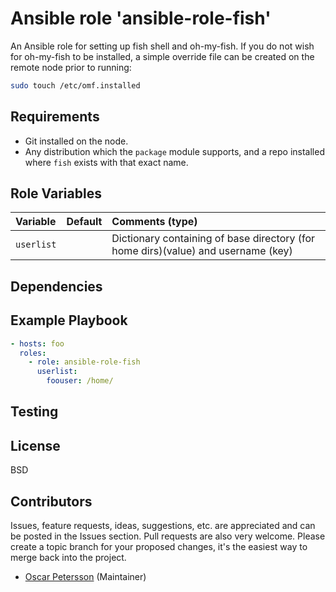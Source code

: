 # Ansible role 'ansible-role-fish'

An Ansible role for setting up fish shell and oh-my-fish.
If you do not wish for oh-my-fish to be installed, a simple override file can be created on the remote node prior to running:
```sh
sudo touch /etc/omf.installed
```

## Requirements
- Git installed on the node.
- Any distribution which the `package` module supports, and a repo installed where `fish` exists with that exact name.

## Role Variables
| Variable		| Default		| Comments (type) |
| :---			| :---			| :---		  |
|`userlist` | | Dictionary containing of base directory (for home dirs)(value) and username (key)|
## Dependencies

## Example Playbook
```Yaml
- hosts: foo
  roles:
    - role: ansible-role-fish
      userlist:
        foouser: /home/
```

## Testing


## License

BSD

## Contributors

Issues, feature requests, ideas, suggestions, etc. are appreciated and can be posted in the Issues section. Pull requests are also very welcome. Please create a topic branch for your proposed changes, it's the easiest way to merge back into the project.

- [Oscar Petersson](https://github.com/oscpe262/) (Maintainer)
